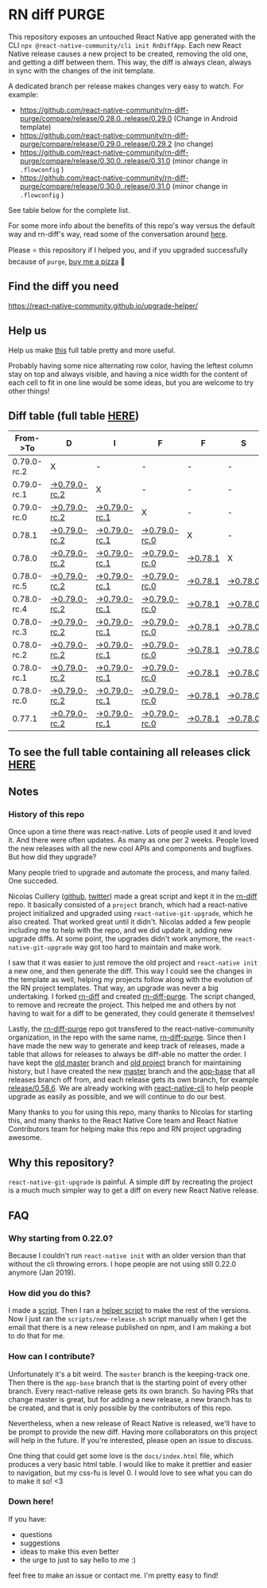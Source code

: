 # RN diff PURGE

This repository exposes an untouched React Native app generated with the CLI
`npx @react-native-community/cli init RnDiffApp`. Each new React Native release causes a new project to be created, removing the old one, and getting a diff between them. This way, the diff is always clean, always in sync with the changes of the init template.

A dedicated branch per release makes changes very easy
to watch. For example:

- https://github.com/react-native-community/rn-diff-purge/compare/release/0.28.0..release/0.29.0
  (Change in Android template)
- https://github.com/react-native-community/rn-diff-purge/compare/release/0.29.0..release/0.29.2
  (no change)
- https://github.com/react-native-community/rn-diff-purge/compare/release/0.30.0..release/0.31.0
  (minor change in `.flowconfig` )
- https://github.com/react-native-community/rn-diff-purge/compare/release/0.30.0..release/0.31.0
  (minor change in `.flowconfig` )

See table below for the complete list.

For some more info about the benefits of this repo's way versus the default way and rn-diff's way, read some of the conversation around [here](https://github.com/react-native-community/discussions-and-proposals/issues/68#issuecomment-452227478).

Please :star: this repository if I helped you, and if you upgraded successfully because of `purge`, [buy me a pizza](https://www.buymeacoffee.com/pvinis) :pizza:

## Find the diff you need

https://react-native-community.github.io/upgrade-helper/

## Help us

Help us make [this](https://react-native-community.github.io/rn-diff-purge) full table pretty and more useful.

Probably having some nice alternating row color, having the leftest column stay on top and always visible, and having a nice width for the content of each cell to fit in one line would be some ideas, but you are welcome to try other things!

## Diff table (full table [HERE](https://react-native-community.github.io/rn-diff-purge/))

| From->To    | D                                                                                                                         | I                                                                                                                         | F                                                                                                                         | F                                                                                                               | S                                                                                                               |                                                                                                                           | =                                                                                                                         | =                                                                                                                         |                                                                                                                           | F                                                                                                                         | U                                                                                                                    | N |
| ----------- | ------------------------------------------------------------------------------------------------------------------------- | ------------------------------------------------------------------------------------------------------------------------- | ------------------------------------------------------------------------------------------------------------------------- | --------------------------------------------------------------------------------------------------------------- | --------------------------------------------------------------------------------------------------------------- | ------------------------------------------------------------------------------------------------------------------------- | ------------------------------------------------------------------------------------------------------------------------- | ------------------------------------------------------------------------------------------------------------------------- | ------------------------------------------------------------------------------------------------------------------------- | ------------------------------------------------------------------------------------------------------------------------- | -------------------------------------------------------------------------------------------------------------------- | - |
| 0.79.0-rc.2 | X                                                                                                                         | -                                                                                                                         | -                                                                                                                         | -                                                                                                               | -                                                                                                               | -                                                                                                                         | -                                                                                                                         | -                                                                                                                         | -                                                                                                                         | -                                                                                                                         | -                                                                                                                    | - |
| 0.79.0-rc.1 | [->0.79.0-rc.2](https://github.com/react-native-community/rn-diff-purge/compare/release/0.79.0-rc.1..release/0.79.0-rc.2) | X                                                                                                                         | -                                                                                                                         | -                                                                                                               | -                                                                                                               | -                                                                                                                         | -                                                                                                                         | -                                                                                                                         | -                                                                                                                         | -                                                                                                                         | -                                                                                                                    | - |
| 0.79.0-rc.0 | [->0.79.0-rc.2](https://github.com/react-native-community/rn-diff-purge/compare/release/0.79.0-rc.0..release/0.79.0-rc.2) | [->0.79.0-rc.1](https://github.com/react-native-community/rn-diff-purge/compare/release/0.79.0-rc.0..release/0.79.0-rc.1) | X                                                                                                                         | -                                                                                                               | -                                                                                                               | -                                                                                                                         | -                                                                                                                         | -                                                                                                                         | -                                                                                                                         | -                                                                                                                         | -                                                                                                                    | - |
| 0.78.1      | [->0.79.0-rc.2](https://github.com/react-native-community/rn-diff-purge/compare/release/0.78.1..release/0.79.0-rc.2)      | [->0.79.0-rc.1](https://github.com/react-native-community/rn-diff-purge/compare/release/0.78.1..release/0.79.0-rc.1)      | [->0.79.0-rc.0](https://github.com/react-native-community/rn-diff-purge/compare/release/0.78.1..release/0.79.0-rc.0)      | X                                                                                                               | -                                                                                                               | -                                                                                                                         | -                                                                                                                         | -                                                                                                                         | -                                                                                                                         | -                                                                                                                         | -                                                                                                                    | - |
| 0.78.0      | [->0.79.0-rc.2](https://github.com/react-native-community/rn-diff-purge/compare/release/0.78.0..release/0.79.0-rc.2)      | [->0.79.0-rc.1](https://github.com/react-native-community/rn-diff-purge/compare/release/0.78.0..release/0.79.0-rc.1)      | [->0.79.0-rc.0](https://github.com/react-native-community/rn-diff-purge/compare/release/0.78.0..release/0.79.0-rc.0)      | [->0.78.1](https://github.com/react-native-community/rn-diff-purge/compare/release/0.78.0..release/0.78.1)      | X                                                                                                               | -                                                                                                                         | -                                                                                                                         | -                                                                                                                         | -                                                                                                                         | -                                                                                                                         | -                                                                                                                    | - |
| 0.78.0-rc.5 | [->0.79.0-rc.2](https://github.com/react-native-community/rn-diff-purge/compare/release/0.78.0-rc.5..release/0.79.0-rc.2) | [->0.79.0-rc.1](https://github.com/react-native-community/rn-diff-purge/compare/release/0.78.0-rc.5..release/0.79.0-rc.1) | [->0.79.0-rc.0](https://github.com/react-native-community/rn-diff-purge/compare/release/0.78.0-rc.5..release/0.79.0-rc.0) | [->0.78.1](https://github.com/react-native-community/rn-diff-purge/compare/release/0.78.0-rc.5..release/0.78.1) | [->0.78.0](https://github.com/react-native-community/rn-diff-purge/compare/release/0.78.0-rc.5..release/0.78.0) | X                                                                                                                         | -                                                                                                                         | -                                                                                                                         | -                                                                                                                         | -                                                                                                                         | -                                                                                                                    | - |
| 0.78.0-rc.4 | [->0.79.0-rc.2](https://github.com/react-native-community/rn-diff-purge/compare/release/0.78.0-rc.4..release/0.79.0-rc.2) | [->0.79.0-rc.1](https://github.com/react-native-community/rn-diff-purge/compare/release/0.78.0-rc.4..release/0.79.0-rc.1) | [->0.79.0-rc.0](https://github.com/react-native-community/rn-diff-purge/compare/release/0.78.0-rc.4..release/0.79.0-rc.0) | [->0.78.1](https://github.com/react-native-community/rn-diff-purge/compare/release/0.78.0-rc.4..release/0.78.1) | [->0.78.0](https://github.com/react-native-community/rn-diff-purge/compare/release/0.78.0-rc.4..release/0.78.0) | [->0.78.0-rc.5](https://github.com/react-native-community/rn-diff-purge/compare/release/0.78.0-rc.4..release/0.78.0-rc.5) | X                                                                                                                         | -                                                                                                                         | -                                                                                                                         | -                                                                                                                         | -                                                                                                                    | - |
| 0.78.0-rc.3 | [->0.79.0-rc.2](https://github.com/react-native-community/rn-diff-purge/compare/release/0.78.0-rc.3..release/0.79.0-rc.2) | [->0.79.0-rc.1](https://github.com/react-native-community/rn-diff-purge/compare/release/0.78.0-rc.3..release/0.79.0-rc.1) | [->0.79.0-rc.0](https://github.com/react-native-community/rn-diff-purge/compare/release/0.78.0-rc.3..release/0.79.0-rc.0) | [->0.78.1](https://github.com/react-native-community/rn-diff-purge/compare/release/0.78.0-rc.3..release/0.78.1) | [->0.78.0](https://github.com/react-native-community/rn-diff-purge/compare/release/0.78.0-rc.3..release/0.78.0) | [->0.78.0-rc.5](https://github.com/react-native-community/rn-diff-purge/compare/release/0.78.0-rc.3..release/0.78.0-rc.5) | [->0.78.0-rc.4](https://github.com/react-native-community/rn-diff-purge/compare/release/0.78.0-rc.3..release/0.78.0-rc.4) | X                                                                                                                         | -                                                                                                                         | -                                                                                                                         | -                                                                                                                    | - |
| 0.78.0-rc.2 | [->0.79.0-rc.2](https://github.com/react-native-community/rn-diff-purge/compare/release/0.78.0-rc.2..release/0.79.0-rc.2) | [->0.79.0-rc.1](https://github.com/react-native-community/rn-diff-purge/compare/release/0.78.0-rc.2..release/0.79.0-rc.1) | [->0.79.0-rc.0](https://github.com/react-native-community/rn-diff-purge/compare/release/0.78.0-rc.2..release/0.79.0-rc.0) | [->0.78.1](https://github.com/react-native-community/rn-diff-purge/compare/release/0.78.0-rc.2..release/0.78.1) | [->0.78.0](https://github.com/react-native-community/rn-diff-purge/compare/release/0.78.0-rc.2..release/0.78.0) | [->0.78.0-rc.5](https://github.com/react-native-community/rn-diff-purge/compare/release/0.78.0-rc.2..release/0.78.0-rc.5) | [->0.78.0-rc.4](https://github.com/react-native-community/rn-diff-purge/compare/release/0.78.0-rc.2..release/0.78.0-rc.4) | [->0.78.0-rc.3](https://github.com/react-native-community/rn-diff-purge/compare/release/0.78.0-rc.2..release/0.78.0-rc.3) | X                                                                                                                         | -                                                                                                                         | -                                                                                                                    | - |
| 0.78.0-rc.1 | [->0.79.0-rc.2](https://github.com/react-native-community/rn-diff-purge/compare/release/0.78.0-rc.1..release/0.79.0-rc.2) | [->0.79.0-rc.1](https://github.com/react-native-community/rn-diff-purge/compare/release/0.78.0-rc.1..release/0.79.0-rc.1) | [->0.79.0-rc.0](https://github.com/react-native-community/rn-diff-purge/compare/release/0.78.0-rc.1..release/0.79.0-rc.0) | [->0.78.1](https://github.com/react-native-community/rn-diff-purge/compare/release/0.78.0-rc.1..release/0.78.1) | [->0.78.0](https://github.com/react-native-community/rn-diff-purge/compare/release/0.78.0-rc.1..release/0.78.0) | [->0.78.0-rc.5](https://github.com/react-native-community/rn-diff-purge/compare/release/0.78.0-rc.1..release/0.78.0-rc.5) | [->0.78.0-rc.4](https://github.com/react-native-community/rn-diff-purge/compare/release/0.78.0-rc.1..release/0.78.0-rc.4) | [->0.78.0-rc.3](https://github.com/react-native-community/rn-diff-purge/compare/release/0.78.0-rc.1..release/0.78.0-rc.3) | [->0.78.0-rc.2](https://github.com/react-native-community/rn-diff-purge/compare/release/0.78.0-rc.1..release/0.78.0-rc.2) | X                                                                                                                         | -                                                                                                                    | - |
| 0.78.0-rc.0 | [->0.79.0-rc.2](https://github.com/react-native-community/rn-diff-purge/compare/release/0.78.0-rc.0..release/0.79.0-rc.2) | [->0.79.0-rc.1](https://github.com/react-native-community/rn-diff-purge/compare/release/0.78.0-rc.0..release/0.79.0-rc.1) | [->0.79.0-rc.0](https://github.com/react-native-community/rn-diff-purge/compare/release/0.78.0-rc.0..release/0.79.0-rc.0) | [->0.78.1](https://github.com/react-native-community/rn-diff-purge/compare/release/0.78.0-rc.0..release/0.78.1) | [->0.78.0](https://github.com/react-native-community/rn-diff-purge/compare/release/0.78.0-rc.0..release/0.78.0) | [->0.78.0-rc.5](https://github.com/react-native-community/rn-diff-purge/compare/release/0.78.0-rc.0..release/0.78.0-rc.5) | [->0.78.0-rc.4](https://github.com/react-native-community/rn-diff-purge/compare/release/0.78.0-rc.0..release/0.78.0-rc.4) | [->0.78.0-rc.3](https://github.com/react-native-community/rn-diff-purge/compare/release/0.78.0-rc.0..release/0.78.0-rc.3) | [->0.78.0-rc.2](https://github.com/react-native-community/rn-diff-purge/compare/release/0.78.0-rc.0..release/0.78.0-rc.2) | [->0.78.0-rc.1](https://github.com/react-native-community/rn-diff-purge/compare/release/0.78.0-rc.0..release/0.78.0-rc.1) | X                                                                                                                    | - |
| 0.77.1      | [->0.79.0-rc.2](https://github.com/react-native-community/rn-diff-purge/compare/release/0.77.1..release/0.79.0-rc.2)      | [->0.79.0-rc.1](https://github.com/react-native-community/rn-diff-purge/compare/release/0.77.1..release/0.79.0-rc.1)      | [->0.79.0-rc.0](https://github.com/react-native-community/rn-diff-purge/compare/release/0.77.1..release/0.79.0-rc.0)      | [->0.78.1](https://github.com/react-native-community/rn-diff-purge/compare/release/0.77.1..release/0.78.1)      | [->0.78.0](https://github.com/react-native-community/rn-diff-purge/compare/release/0.77.1..release/0.78.0)      | [->0.78.0-rc.5](https://github.com/react-native-community/rn-diff-purge/compare/release/0.77.1..release/0.78.0-rc.5)      | [->0.78.0-rc.4](https://github.com/react-native-community/rn-diff-purge/compare/release/0.77.1..release/0.78.0-rc.4)      | [->0.78.0-rc.3](https://github.com/react-native-community/rn-diff-purge/compare/release/0.77.1..release/0.78.0-rc.3)      | [->0.78.0-rc.2](https://github.com/react-native-community/rn-diff-purge/compare/release/0.77.1..release/0.78.0-rc.2)      | [->0.78.0-rc.1](https://github.com/react-native-community/rn-diff-purge/compare/release/0.77.1..release/0.78.0-rc.1)      | [->0.78.0-rc.0](https://github.com/react-native-community/rn-diff-purge/compare/release/0.77.1..release/0.78.0-rc.0) | X |

## To see the full table containing all releases click [HERE](https://react-native-community.github.io/rn-diff-purge/)

## Notes

### History of this repo

Once upon a time there was react-native. Lots of people used it and loved it. And there were often updates. As many as one per 2 weeks. People loved the new releases with all the new cool APIs and components and bugfixes. But how did they upgrade?

Many people tried to upgrade and automate the process, and many failed. One succeded.

Nicolas Cuillery ([github](https://github.com/ncuillery), [twitter](https://twitter.com/ncuillery)) made a great script and kept it in the [rn-diff](https://github.com/ncuillery/rn-diff) repo. It basically consisted of a `project` branch, which had a react-native project initialized and upgraded using `react-native-git-upgrade`, which he also created. That worked great until it didn't. Nicolas added a few people including me to help with the repo, and we did update it, adding new upgrade diffs. At some point, the upgrades didn't work anymore, the `react-native-git-upgrade` way got too hard to maintain and make work.

I saw that it was easier to just remove the old project and `react-native init` a new one, and then generate the diff. This way I could see the changes in the template as well, helping my projects follow along with the evolution of the RN project templates. That way, an upgrade was never a big undertaking. I forked [rn-diff](https://github.com/ncuillery/rn-diff) and created [rn-diff-purge](https://github.com/react-native-community/rn-diff-purge). The script changed, to remove and recreate the project. This helped me and others by not having to wait for a diff to be generated, they could generate it themselves!

Lastly, the [rn-diff-purge](https://github.com/react-native-community/rn-diff-purge) repo got transfered to the react-native-community organization, in the repo with the same name, [rn-diff-purge](https://github.com/react-native-community/rn-diff-purge). Since then I have made the new way to generate and keep track of releases, made a table that allows for releases to always be diff-able no matter the order. I have kept the [old master](https://github.com/react-native-community/rn-diff-purge/tree/old/master) branch and [old project](https://github.com/react-native-community/rn-diff-purge/tree/old/project) branch for maintaining history, but I have created the new [master](https://github.com/react-native-community/rn-diff-purge/tree/master) branch and the [app-base](https://github.com/react-native-community/rn-diff-purge/tree/app-base) that all releases branch off from, and each release gets its own branch, for example [release/0.58.6](https://github.com/react-native-community/rn-diff-purge/tree/release/0.58.6). We are already working with [react-native-cli](https://github.com/react-native-community/react-native-cli) to help people upgrade as easily as possible, and we will continue to do our best.

Many thanks to you for using this repo, many thanks to Nicolas for starting this, and many thanks to the React Native Core team and React Native Contributors team for helping make this repo and RN project upgrading awesome.

## Why this repository?

`react-native-git-upgrade` is painful. A simple diff by recreating the project is a much much simpler way to get a diff on every new React Native release.

## FAQ

### Why starting from 0.22.0?

Because I couldn't run `react-native init` with an older version than that without the cli throwing errors. I hope people are not using still 0.22.0 anymore (Jan 2019).

### How did you do this?

I made a [script](https://github.com/react-native-community/rn-diff-purge/blob/master/scripts/new-release.sh). Then I ran a [helper script](https://github.com/react-native-community/rn-diff-purge/blob/master/scripts/new-release.sh) to make the rest of the versions.
Now I just ran the `scripts/new-release.sh` script manually when I get the email that there is a new release published on npm, and I am making a bot to do that for me.

### How can I contribute?

Unfortunately it's a bit weird. The `master` branch is the keeping-track one. Then there is the `app-base` branch that is the starting point of every other branch. Every react-native release gets its own branch. So having PRs that change master is great, but for adding a new release, a new branch has to be created, and that is only possible by the contributors of this repo.

Nevertheless, when a new release of React Native is released, we'll have to be prompt to provide
the new diff. Having more collaborators on this project will help in the future. If you're interested, please open an issue to discuss.

One thing that could get some love is the `docs/index.html` file, which produces a very basic html table. I would like to make it prettier and easier to navigation, but my css-fu is level 0. I would love to see what you can do to make it so! <3

### Down here!

If you have:

- questions
- suggestions
- ideas to make this even better
- the urge to just to say hello to me :)

feel free to make an issue or contact me. I'm pretty easy to find!
